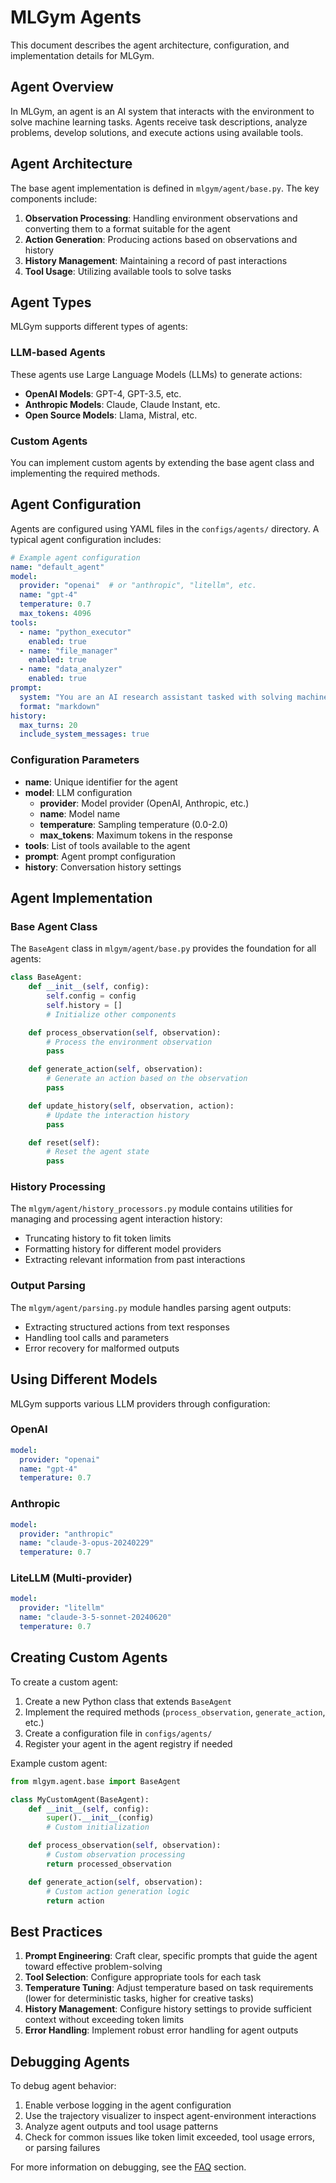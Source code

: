 # MLGym Agents

This document describes the agent architecture, configuration, and implementation details for MLGym.

## Agent Overview

In MLGym, an agent is an AI system that interacts with the environment to solve machine learning tasks. Agents receive task descriptions, analyze problems, develop solutions, and execute actions using available tools.

## Agent Architecture

The base agent implementation is defined in `mlgym/agent/base.py`. The key components include:

1. **Observation Processing**: Handling environment observations and converting them to a format suitable for the agent
2. **Action Generation**: Producing actions based on observations and history
3. **History Management**: Maintaining a record of past interactions
4. **Tool Usage**: Utilizing available tools to solve tasks

## Agent Types

MLGym supports different types of agents:

### LLM-based Agents

These agents use Large Language Models (LLMs) to generate actions:

- **OpenAI Models**: GPT-4, GPT-3.5, etc.
- **Anthropic Models**: Claude, Claude Instant, etc.
- **Open Source Models**: Llama, Mistral, etc.

### Custom Agents

You can implement custom agents by extending the base agent class and implementing the required methods.

## Agent Configuration

Agents are configured using YAML files in the `configs/agents/` directory. A typical agent configuration includes:

```yaml
# Example agent configuration
name: "default_agent"
model:
  provider: "openai"  # or "anthropic", "litellm", etc.
  name: "gpt-4"
  temperature: 0.7
  max_tokens: 4096
tools:
  - name: "python_executor"
    enabled: true
  - name: "file_manager"
    enabled: true
  - name: "data_analyzer"
    enabled: true
prompt:
  system: "You are an AI research assistant tasked with solving machine learning problems."
  format: "markdown"
history:
  max_turns: 20
  include_system_messages: true
```

### Configuration Parameters

- **name**: Unique identifier for the agent
- **model**: LLM configuration
  - **provider**: Model provider (OpenAI, Anthropic, etc.)
  - **name**: Model name
  - **temperature**: Sampling temperature (0.0-2.0)
  - **max_tokens**: Maximum tokens in the response
- **tools**: List of tools available to the agent
- **prompt**: Agent prompt configuration
- **history**: Conversation history settings

## Agent Implementation

### Base Agent Class

The `BaseAgent` class in `mlgym/agent/base.py` provides the foundation for all agents:

```python
class BaseAgent:
    def __init__(self, config):
        self.config = config
        self.history = []
        # Initialize other components

    def process_observation(self, observation):
        # Process the environment observation
        pass

    def generate_action(self, observation):
        # Generate an action based on the observation
        pass

    def update_history(self, observation, action):
        # Update the interaction history
        pass

    def reset(self):
        # Reset the agent state
        pass
```

### History Processing

The `mlgym/agent/history_processors.py` module contains utilities for managing and processing agent interaction history:

- Truncating history to fit token limits
- Formatting history for different model providers
- Extracting relevant information from past interactions

### Output Parsing

The `mlgym/agent/parsing.py` module handles parsing agent outputs:

- Extracting structured actions from text responses
- Handling tool calls and parameters
- Error recovery for malformed outputs

## Using Different Models

MLGym supports various LLM providers through configuration:

### OpenAI

```yaml
model:
  provider: "openai"
  name: "gpt-4"
  temperature: 0.7
```

### Anthropic

```yaml
model:
  provider: "anthropic"
  name: "claude-3-opus-20240229"
  temperature: 0.7
```

### LiteLLM (Multi-provider)

```yaml
model:
  provider: "litellm"
  name: "claude-3-5-sonnet-20240620"
  temperature: 0.7
```

## Creating Custom Agents

To create a custom agent:

1. Create a new Python class that extends `BaseAgent`
2. Implement the required methods (`process_observation`, `generate_action`, etc.)
3. Create a configuration file in `configs/agents/`
4. Register your agent in the agent registry if needed

Example custom agent:

```python
from mlgym.agent.base import BaseAgent

class MyCustomAgent(BaseAgent):
    def __init__(self, config):
        super().__init__(config)
        # Custom initialization

    def process_observation(self, observation):
        # Custom observation processing
        return processed_observation

    def generate_action(self, observation):
        # Custom action generation logic
        return action
```

## Best Practices

1. **Prompt Engineering**: Craft clear, specific prompts that guide the agent toward effective problem-solving
2. **Tool Selection**: Configure appropriate tools for each task
3. **Temperature Tuning**: Adjust temperature based on task requirements (lower for deterministic tasks, higher for creative tasks)
4. **History Management**: Configure history settings to provide sufficient context without exceeding token limits
5. **Error Handling**: Implement robust error handling for agent outputs

## Debugging Agents

To debug agent behavior:

1. Enable verbose logging in the agent configuration
2. Use the trajectory visualizer to inspect agent-environment interactions
3. Analyze agent outputs and tool usage patterns
4. Check for common issues like token limit exceeded, tool usage errors, or parsing failures

For more information on debugging, see the [FAQ](./faq.md) section.